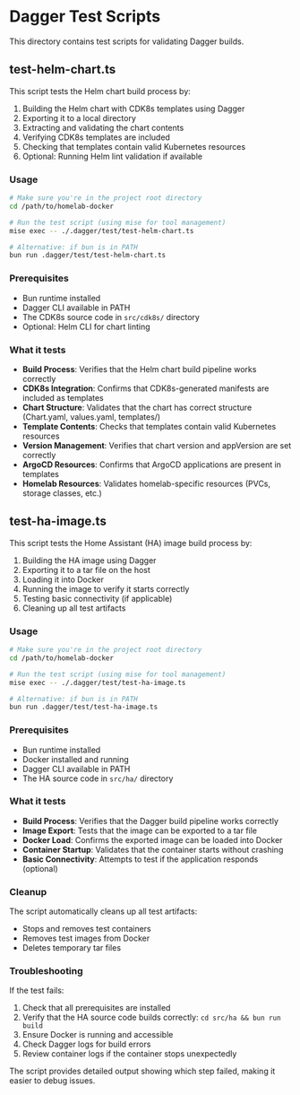 # Dagger Test Scripts

This directory contains test scripts for validating Dagger builds.

## test-helm-chart.ts

This script tests the Helm chart build process by:

1. Building the Helm chart with CDK8s templates using Dagger
2. Exporting it to a local directory
3. Extracting and validating the chart contents
4. Verifying CDK8s templates are included
5. Checking that templates contain valid Kubernetes resources
6. Optional: Running Helm lint validation if available

### Usage

```bash
# Make sure you're in the project root directory
cd /path/to/homelab-docker

# Run the test script (using mise for tool management)
mise exec -- ./.dagger/test/test-helm-chart.ts

# Alternative: if bun is in PATH
bun run .dagger/test/test-helm-chart.ts
```

### Prerequisites

- Bun runtime installed
- Dagger CLI available in PATH
- The CDK8s source code in `src/cdk8s/` directory
- Optional: Helm CLI for chart linting

### What it tests

- **Build Process**: Verifies that the Helm chart build pipeline works correctly
- **CDK8s Integration**: Confirms that CDK8s-generated manifests are included as templates
- **Chart Structure**: Validates that the chart has correct structure (Chart.yaml, values.yaml, templates/)
- **Template Contents**: Checks that templates contain valid Kubernetes resources
- **Version Management**: Verifies that chart version and appVersion are set correctly
- **ArgoCD Resources**: Confirms that ArgoCD applications are present in templates
- **Homelab Resources**: Validates homelab-specific resources (PVCs, storage classes, etc.)

## test-ha-image.ts

This script tests the Home Assistant (HA) image build process by:

1. Building the HA image using Dagger
2. Exporting it to a tar file on the host
3. Loading it into Docker
4. Running the image to verify it starts correctly
5. Testing basic connectivity (if applicable)
6. Cleaning up all test artifacts

### Usage

```bash
# Make sure you're in the project root directory
cd /path/to/homelab-docker

# Run the test script (using mise for tool management)
mise exec -- ./.dagger/test/test-ha-image.ts

# Alternative: if bun is in PATH
bun run .dagger/test/test-ha-image.ts
```

### Prerequisites

- Bun runtime installed
- Docker installed and running
- Dagger CLI available in PATH
- The HA source code in `src/ha/` directory

### What it tests

- **Build Process**: Verifies that the Dagger build pipeline works correctly
- **Image Export**: Tests that the image can be exported to a tar file
- **Docker Load**: Confirms the exported image can be loaded into Docker
- **Container Startup**: Validates that the container starts without crashing
- **Basic Connectivity**: Attempts to test if the application responds (optional)

### Cleanup

The script automatically cleans up all test artifacts:

- Stops and removes test containers
- Removes test images from Docker
- Deletes temporary tar files

### Troubleshooting

If the test fails:

1. Check that all prerequisites are installed
2. Verify that the HA source code builds correctly: `cd src/ha && bun run build`
3. Ensure Docker is running and accessible
4. Check Dagger logs for build errors
5. Review container logs if the container stops unexpectedly

The script provides detailed output showing which step failed, making it easier to debug issues.
